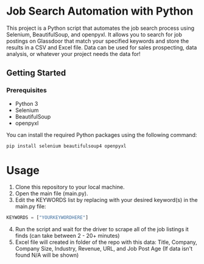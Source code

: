 # Job Search Automation with Python

This project is a Python script that automates the job search process using Selenium, BeautifulSoup, and openpyxl. It allows you to search for job postings on Glassdoor that match your specified keywords and store the results in a CSV and Excel file. Data can be used for sales prospecting, data analysis, or whatever your project needs the data for!

## Getting Started

### Prerequisites

- Python 3
- Selenium
- BeautifulSoup
- openpyxl

You can install the required Python packages using the following command:

```bash
pip install selenium beautifulsoup4 openpyxl
```

# Usage
1. Clone this repository to your local machine.
2. Open the main file (main.py).
3. Edit the KEYWORDS list by replacing <YOURKEYWORDHERE> with your desired keyword(s) in the main.py file:
```python
KEYWORDS = ["YOURKEYWORDHERE"]
```
4. Run the script and wait for the driver to scrape all of the job listings it finds (can take between 2 - 20+ minutes)
5. Excel file will created in folder of the repo with this data: Title, Company, Company Size, Industry, Revenue, URL, and Job Post Age (If data isn't found N/A will be shown)

